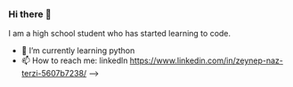 ### Hi there 👋

I am a high school student who has started learning to code.

- 🌱 I’m currently learning python
- 📫 How to reach me: linkedln <https://www.linkedin.com/in/zeynep-naz-terzi-5607b7238/>
-->
